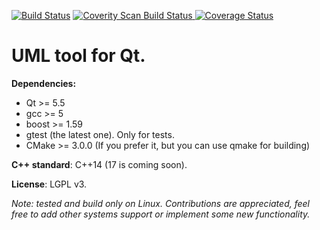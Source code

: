 [![Build Status](https://travis-ci.org/vt4a2h/uml-tool.svg?branch=master)](https://travis-ci.org/vt4a2h/uml-tool/builds)
<a href="https://scan.coverity.com/projects/5161">
  <img alt="Coverity Scan Build Status"
       src="https://scan.coverity.com/projects/5161/badge.svg"/>
</a>
[![Coverage Status](https://coveralls.io/repos/vt4a2h/uml-tool/badge.svg?branch=master)](https://coveralls.io/r/vt4a2h/uml-tool?branch=master)

# UML tool for Qt.

**Dependencies:** 
- Qt    >= 5.5
- gcc   >= 5
- boost >= 1.59
- gtest (the latest one). Only for tests.
- CMake >= 3.0.0 (If you prefer it, but you can use qmake for building)

**C++ standard**: C++14 (17 is coming soon).

**License**: LGPL v3.

*Note: tested and build only on Linux. Contributions are appreciated, feel free to add other systems support or implement some new functionality.*

